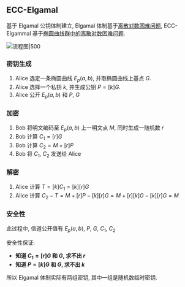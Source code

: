 ##  ECC-Elgamal

基于 Elgamal 公钥体制建立,  Elgamal 体制基于[离散对数困难问题](../../../../Math/数论/欧拉定理.md), ECC-Elgammal 基于[椭圆曲线群中的离散对数困难问题](../../../../Math/抽象代数/椭圆曲线/椭圆曲线.md).

![流程图|500](../../../../attach/密码学_ECCElgamal.png)

### 密钥生成

1. Alice 选定一条椭圆曲线 $E_{p}(a, b)$, 并取椭圆曲线上基点 $G$.  
2. Alice 选择一个私钥 $k$, 并生成公钥 $P=[k]G$.  
3. Alice 公开 $E_{p}(a, b)$ 和 $P,\ G$

###  加密

1. Bob 将明文编码至 $E_{p}(a, b)$ 上一明文点 $M$, 同时生成一随机数 $r$
2. Bob 计算 $C_{1}=[r]G$
3. Bob 计算 $C_{2}=M+[r]P$
4. Bob 将 $C_{1},\ C_{2}$ 发送给 Alice

### 解密

1. Alice 计算 $T=[k]C_{1}=[k][r]G$
2. Alice 计算 $C_{2}-T=M+[r]P-[k][r]G=M+[r][k]G-[k][r]G=M$ 

### 安全性

此过程中, 信道公开值有 $E_{p}(a, b)$, $P$, $G$, $C_{1}$, $C_{2}$

安全性保证:   
- **知道 $C_{1}=[r]G$ 和 $G$, 求不出 $r$**  
- **知道 $P=[k]G$ 和 $G$, 求不出 $k$**

所以 Elgamal 体制实际有两组密钥, 其中一组是随机数临时密钥.
